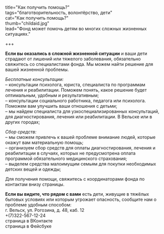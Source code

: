 
title="Как получить помощь?"    
tags="благотворительность, волонтёрство, дети"    
cat="Как получить помощь?"     
thumb="childaid.jpg"    
lead="Фонд может помочь детям во многих сложных жизненных ситуациях."    

+++    
 
**Если вы оказались в сложной жизненной ситуации** и ваши дети страдают от лишений или тяжелого заболевания, обязательно свяжитесь со специалистами фонда. Мы можем найти решение для вашей жизненной проблемы. 

*Бесплатные консультации:*    
– консультации психолога, юриста, специалиста по программам лечения и реабилитации. Поможем понять, какое решение будет оптимальным, удобным и результативным;  
– консультации социального работника, педагога или психолога. Поможем вам улучшить ваши отношения с детьми;   
– мы найдем специалиста для узкоспециализированных консультаций, для диагностирования, лечения или реабилитации. В Вельске или в других городах;    

*Сбор средств:*      
– мы сможем привлечь к вашей проблеме внимание людей, которые окажут вам материальную помощь;  
– организуем сбор средств для оплаты диагностирования, лечения и реабилитации в случаях, которых не предусмотрена оплата программой обязательного медицинского страхования;   
– выделем средства малоимущим семьям для покупки необходимых детских вещей и одежды;  

Для получения помощи, свяжитесь с координаторами фонда по контактам внизу страницы. 

**Если вы видите, что рядом с вами** есть дети, живущие в тяжёлых бытовых условиях или которым угрожает опасность,
сообщите нам о проблеме удобным способом:   
г. Вельск, ул. Рогозина, д. 48, каб. 12  
+(7)322-567-12-24    
страница в ВКонтакте  
страница в Фейсбуке  
